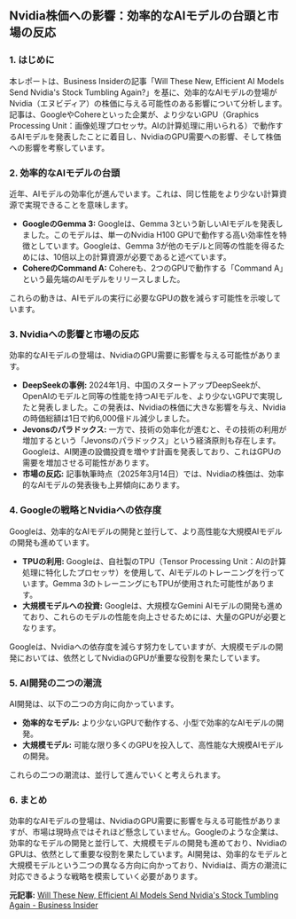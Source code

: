 ## Nvidia株価への影響：効率的なAIモデルの台頭と市場の反応

### 1. はじめに

本レポートは、Business Insiderの記事「Will These New, Efficient AI Models Send Nvidia's Stock Tumbling Again?」を基に、効率的なAIモデルの登場がNvidia（エヌビディア）の株価に与える可能性のある影響について分析します。記事は、GoogleやCohereといった企業が、より少ないGPU（Graphics Processing Unit：画像処理プロセッサ。AIの計算処理に用いられる）で動作するAIモデルを発表したことに着目し、NvidiaのGPU需要への影響、そして株価への影響を考察しています。

### 2. 効率的なAIモデルの台頭

近年、AIモデルの効率化が進んでいます。これは、同じ性能をより少ない計算資源で実現できることを意味します。

* **GoogleのGemma 3:** Googleは、Gemma 3という新しいAIモデルを発表しました。このモデルは、単一のNvidia H100 GPUで動作する高い効率性を特徴としています。Googleは、Gemma 3が他のモデルと同等の性能を得るためには、10倍以上の計算資源が必要であると述べています。
* **CohereのCommand A:** Cohereも、2つのGPUで動作する「Command A」という最先端のAIモデルをリリースしました。

これらの動きは、AIモデルの実行に必要なGPUの数を減らす可能性を示唆しています。

### 3. Nvidiaへの影響と市場の反応

効率的なAIモデルの登場は、NvidiaのGPU需要に影響を与える可能性があります。

* **DeepSeekの事例:** 2024年1月、中国のスタートアップDeepSeekが、OpenAIのモデルと同等の性能を持つAIモデルを、より少ないGPUで実現したと発表しました。この発表は、Nvidiaの株価に大きな影響を与え、Nvidiaの時価総額は1日で約6,000億ドル減少しました。
* **Jevonsのパラドックス:** 一方で、技術の効率化が進むと、その技術の利用が増加するという「Jevonsのパラドックス」という経済原則も存在します。Googleは、AI関連の設備投資を増やす計画を発表しており、これはGPUの需要を増加させる可能性があります。
* **市場の反応:** 記事執筆時点（2025年3月14日）では、Nvidiaの株価は、効率的なAIモデルの発表後も上昇傾向にあります。

### 4. Googleの戦略とNvidiaへの依存度

Googleは、効率的なAIモデルの開発と並行して、より高性能な大規模AIモデルの開発も進めています。

* **TPUの利用:** Googleは、自社製のTPU（Tensor Processing Unit：AIの計算処理に特化したプロセッサ）を使用して、AIモデルのトレーニングを行っています。Gemma 3のトレーニングにもTPUが使用された可能性があります。
* **大規模モデルへの投資:** Googleは、大規模なGemini AIモデルの開発も進めており、これらのモデルの性能を向上させるためには、大量のGPUが必要となります。

Googleは、Nvidiaへの依存度を減らす努力をしていますが、大規模モデルの開発においては、依然としてNvidiaのGPUが重要な役割を果たしています。

### 5. AI開発の二つの潮流

AI開発は、以下の二つの方向に向かっています。

* **効率的なモデル:** より少ないGPUで動作する、小型で効率的なAIモデルの開発。
* **大規模モデル:** 可能な限り多くのGPUを投入して、高性能な大規模AIモデルの開発。

これらの二つの潮流は、並行して進んでいくと考えられます。

### 6. まとめ

効率的なAIモデルの登場は、NvidiaのGPU需要に影響を与える可能性がありますが、市場は現時点ではそれほど懸念していません。Googleのような企業は、効率的なモデルの開発と並行して、大規模モデルの開発も進めており、NvidiaのGPUは、依然として重要な役割を果たしています。AI開発は、効率的なモデルと大規模モデルという二つの異なる方向に向かっており、Nvidiaは、両方の潮流に対応できるような戦略を模索していく必要があります。



**元記事:** [Will These New, Efficient AI Models Send Nvidia's Stock Tumbling Again - Business Insider](https://www.businessinsider.com/google-gemma-cohere-nvidia-chips-efficient-deepseek-2025-3)